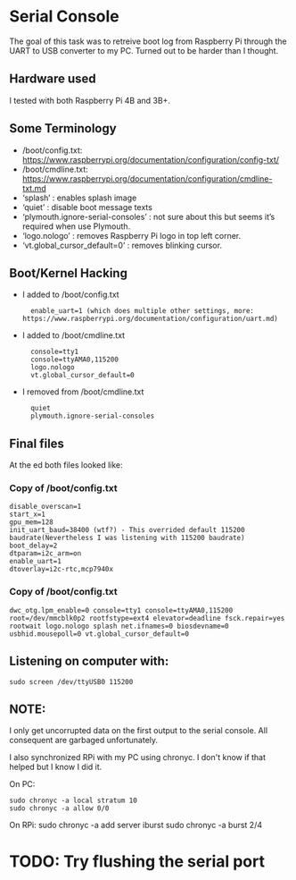 # Serial Console 

The goal of this task was to retreive boot log from Raspberry Pi through the UART to USB converter to my PC.
Turned out to be harder than I thought. 

## Hardware used

I tested with both Raspberry Pi 4B and 3B+.

## Some Terminology

- /boot/config.txt: https://www.raspberrypi.org/documentation/configuration/config-txt/
- /boot/cmdline.txt: https://www.raspberrypi.org/documentation/configuration/cmdline-txt.md
- ‘splash’ : enables splash image
- ‘quiet’ : disable boot message texts
- ‘plymouth.ignore-serial-consoles’ : not sure about this but seems it’s required when use Plymouth.
- ‘logo.nologo’ : removes Raspberry Pi logo in top left corner.
- ‘vt.global_cursor_default=0’ : removes blinking cursor.

## Boot/Kernel Hacking

- I added to /boot/config.txt

		enable_uart=1 (which does multiple other settings, more: https://www.raspberrypi.org/documentation/configuration/uart.md)
	
- I added to /boot/cmdline.txt

		console=tty1
		console=ttyAMA0,115200
		logo.nologo
		vt.global_cursor_default=0
	
- I removed from /boot/cmdline.txt

		quiet
		plymouth.ignore-serial-consoles

## Final files

At the ed both files looked like:

### Copy of /boot/config.txt

	disable_overscan=1
	start_x=1
	gpu_mem=128
	init_uart_baud=38400 (wtf?) - This overrided default 115200 baudrate(Nevertheless I was listening with 115200 baudrate)
	boot_delay=2
	dtparam=i2c_arm=on
	enable_uart=1
	dtoverlay=i2c-rtc,mcp7940x

### Copy of /boot/config.txt

	dwc_otg.lpm_enable=0 console=tty1 console=ttyAMA0,115200 root=/dev/mmcblk0p2 rootfstype=ext4 elevator=deadline fsck.repair=yes rootwait logo.nologo splash net.ifnames=0 biosdevname=0 usbhid.mousepoll=0 vt.global_cursor_default=0

## Listening on computer with:

	sudo screen /dev/ttyUSB0 115200

## NOTE:

I only get uncorrupted data on the first output to the serial console. All consequent are garbaged unfortunately.


I also synchronized RPi with my PC using chronyc. I don't know if that helped but I know I did it.

On PC:

	sudo chronyc -a local stratum 10
	sudo chronyc -a allow 0/0

On RPi:
	sudo chronyc -a add server <LaptopHostname> iburst
	sudo chronyc -a burst 2/4

# TODO: Try flushing the serial port 
